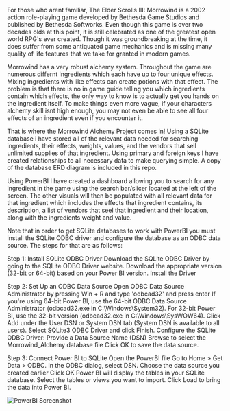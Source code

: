 For those who arent familiar, The Elder Scrolls III: Morrowind is a 2002 action role-playing game developed by Bethesda Game Studios and published by Bethesda Softworks. Even though this game is over two decades olds at this point, it is still celebrated as one of the greatest open world RPG's ever created. Though it was groundbreaking at the time, it does suffer from some antiquated game mechanics and is missing many quality of life features that we take for granted in modern games.

Morrowind has a very robust alchemy system. Throughout the game are numerous differnt ingredients which each have up to four unique effects. Mixing ingredients with like effects can create potions with that effect. The problem is that there is no in game guide telling you which ingredients contain which effects, the only way to know is to actually get you hands on the ingredient itself. To make things even more vague, if your characters alchemy skill isnt high enough, you may not even be able to see all four effects of an ingredient even if you encounter it.

That is where the Morrowind Alchemy Project comes in! Using a SQLite database i have stored all of the relevant data needed for searching ingredients, their effects, weights, values, and the vendors that sell unlimited supplies of that ingredient. Using primary and foreign keys I have created relationships to all necessary data to make querying simple. A copy of the database ERD diagram is included in this repo.

Using PowerBI I have created a dashboard allowing you to search for any ingredient in the game using the search bar/slicer located at the left of the screen. The other visuals will then be populated with all relevant data for that ingredient which includes the effects that ingredient contains, its description, a list of vendors that seel that ingredient and their location, along with the ingredients weight and value.

Note that in order to get SQLite databases to work with PowerBI you must install the SQLite ODBC driver and configure the database as an ODBC data source. The steps for that are as follows:

Step 1: Install SQLite ODBC Driver
Download the SQLite ODBC Driver by going to the SQLite ODBC Driver website.
Download the appropriate version (32-bit or 64-bit) based on your Power BI version.
Install the Driver

Step 2: Set Up an ODBC Data Source
Open ODBC Data Source Administrator by pressing Win + R and type 'odbcad32' and press enter
If you're using 64-bit Power BI, use the 64-bit ODBC Data Source Administrator (odbcad32.exe in C:\Windows\System32).
For 32-bit Power BI, use the 32-bit version (odbcad32.exe in C:\Windows\SysWOW64).
Click Add under the User DSN or System DSN tab (System DSN is available to all users).
Select SQLite3 ODBC Driver and click Finish.
Configure the SQLite ODBC Driver:
Provide a Data Source Name (DSN) 
Browse to select the Morrowind_Alchemy database file
Click OK to save the data source.

Step 3: Connect Power BI to SQLite
Open the PowerBI file
Go to Home > Get Data > ODBC.
In the ODBC dialog, select DSN.
Choose the data source you created earlier
Click OK
Power BI will display the tables in your SQLite database.
Select the tables or views you want to import.
Click Load to bring the data into Power BI.

![PowerBI Screenshot](PowerBI_Screenshot.png)